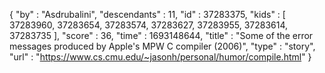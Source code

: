 {
  "by" : "Asdrubalini",
  "descendants" : 11,
  "id" : 37283375,
  "kids" : [ 37283960, 37283654, 37283574, 37283627, 37283955, 37283614, 37283735 ],
  "score" : 36,
  "time" : 1693148644,
  "title" : "Some of the error messages produced by Apple's MPW C compiler (2006)",
  "type" : "story",
  "url" : "https://www.cs.cmu.edu/~jasonh/personal/humor/compile.html"
}
